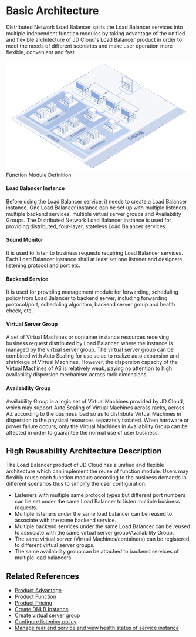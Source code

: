 # Basic Architecture

Distributed Network Load Balancer splits the Load Balancer services into multiple independent function modules by taking advantage of the unified and flexible architecture of JD Cloud's Load Balancer product in order to meet the needs of different scenarios and make user operation more flexible, convenient and fast.

  ![DNLB组成架构](../../../../image/Networking/Distributed-Network-Load-Balancer/DNLB-002.png)
Function Module Definition

#### Load Balancer Instance

Before using the Load Balancer service, it needs to create a Load Balancer instance. One Load Balancer instance can be set up with multiple listeners, multiple backend services, multiple virtual server groups and Availability Groups. The Distributed Network Load Balancer instance is used for providing distributed, four-layer, stateless Load Balancer services.
#### Sound Monitor

It is used to listen to business requests requiring Load Balancer services. Each Load Balancer instance shall at least set one listener and designate listening protocol and port etc.
#### Backend Service

It is used for providing management module for forwarding, scheduling policy from Load Balancer to backend server, including forwarding protocol/port, scheduling algorithm, backend server group and health check, etc.
#### Virtual Server Group

A set of Virtual Machines or container instance resources receiving business request distributed by Load Balancer, where the instance is managed by the virtual server group. The virtual server group can be combined with Auto Scaling for use so as to realize auto expansion and shrinkage of Virtual Machines. However, the dispersion capacity of the Virtual Machines of AS is relatively weak, paying no attention to high availability dispersion mechanism across rack dimensions.
#### Availability Group

Availability Group is a logic set of Virtual Machines provided by JD Cloud, which may support Auto Scaling of Virtual Machines across racks, across AZ according to the business load so as to distribute Virtual Machines in dispersion to the physical resources separately isolated. When hardware or power failure occurs, only the Virtual Machines in Availability Group can be affected in order to guarantee the normal use of user business.

## High Reusability Architecture Description

The Load Balancer product of JD Cloud has a unified and flexible architecture which can implement the reuse of function module. Users may flexibly reuse each function module according to the business demands in different scenarios thus to simplify the user configuration.

* Listeners with multiple same protocol types but different port numbers can be set under the same Load Balancer to listen multiple business requests.
* Multiple listeners under the same load balancer can be reused to associate with the same backend service.
* Multiple backend services under the same Load Balancer can be reused to associate with the same virtual server group/Availability Group.
* The same virtual server (Virtual Machines/containers) can be registered to different virtual server groups.
* The same availability group can be attached to backend services of multiple load balancers.

## Related References

- [Product Advantage](../Introduction/Benefits.md)
- [Product Function](../Introduction/Features.md)
- [Product Pricing](../Pricing/Billing-Overview.md)
- [Create DNLB Instance](../Operation-Guide/Create-DNLB-Instance.md)
- [Create virtual server group](../Operation-Guide/TargetGroup-Management.md)
- [Configure listening policy](../Operation-Guide/Listener-Management.md)
- [Manage rear end service and view health status of service instance](../Operation-Guide/Backend-Management.md)


